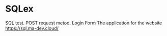 # SQLex
SQL test. POST request metod. Login Form
The application for the website https://sql.ma-dev.cloud/
